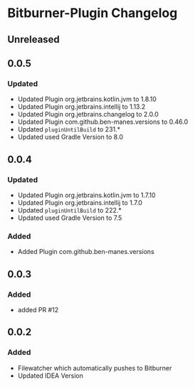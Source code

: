 <!-- Keep a Changelog guide -> https://keepachangelog.com -->

# Bitburner-Plugin Changelog

## Unreleased

## 0.0.5

### Updated

- Updated Plugin org.jetbrains.kotlin.jvm to 1.8.10
- Updated Plugin org.jetbrains.intellij to 1.13.2
- Updated Plugin org.jetbrains.changelog to 2.0.0
- Updated Plugin com.github.ben-manes.versions to 0.46.0
- Updated `pluginUntilBuild` to 231.*
- Updated used Gradle Version to 8.0

## 0.0.4

### Updated

- Updated Plugin org.jetbrains.kotlin.jvm to 1.7.10
- Updated Plugin org.jetbrains.intellij to 1.7.0
- Updated `pluginUntilBuild` to 222.*
- Updated used Gradle Version to 7.5

### Added

- Added Plugin com.github.ben-manes.versions

## 0.0.3

### Added

- added PR #12

## 0.0.2

### Added

- Filewatcher which automatically pushes to Bitburner
- Updated IDEA Version
